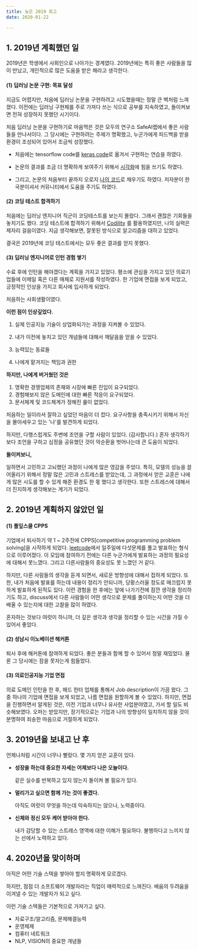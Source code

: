 ```yaml
---
title: 늦은 2019 회고
date: 2020-01-22

---
```




## 1. 2019년 계획했던 일

2019년은 학생에서 사회인으로 나아가는 경계였다. 2019년에는 특히 좋은 사람들을 많이 만났고, 개인적으로 많은 도움을 받은 해라고 생각한다.



#### (1) 딥러닝 논문 구현: 목표 달성

지금도 어렵지만, 처음에 딥러닝 논문을 구현하려고 시도했을때는 정말 큰 벽처럼 느껴졌다.  이전에는 딥러닝 구현체를 주로 가져다 쓰는 식으로 공부를 지속하였고, 돌이켜보면 전혀 성장하지 못했던 시기이다.

처음 딥러닝 논문을 구현하기로 마음먹은 것은 모두의 연구소 SafeAI랩에서 좋은 사람들을 만나서이다. 그 당시에는 구현하려는 주제가 명확했고, 누군가에게 피드백을 받을 환경이 조성되어 있어서 조금씩 성장했다.

- 처음에는 tensorflow code를 [keras code](https://github.com/RRoundTable)로 옮겨서 구현하는 연습을 하였다. 

- 논문의 결과를 조금 더 명확하게 보여주기 위해서 [시각화](https://github.com/RRoundTable/EEN-with-Keras)에 힘을 쓰기도 하였다.

- 그리고, 논문의 처음부터 끝까지 오로지 [나의 코드](https://github.com/RRoundTable/hedged_instance_embedding)로 채우기도 하였다. 저자분이 한국분이셔서 커뮤니티에서 도움을 주기도 하였다.

  

#### (2) 코딩 테스트 합격하기

처음에는 딥러닝 엔지니어 직군이 코딩테스트를 보는지 몰랐다. 그래서 괜찮은 기회들을 놓치기도 했다. 코딩 테스트에 합격하기 위해서 [Codility](https://www.codility.com/) 를 활용하였지만, 나의 실력은 제자리 걸음이였다. 지금 생각해보면, 잘못된 방식으로 알고리즘을 대하고 있었다. 

결국은 2019년에 코딩 테스트에서는 모두 좋은 결과를 얻지 못했다.



#### (3) 딥러닝 엔지니어로 인턴 경험 쌓기

수료 후에 인턴을 해야겠다는 계획을 가지고 있었다. 평소에 관심을 가지고 있던 의료기업들에 이메일 혹은 다른 매체로 지원서를 작성하였다. 한 기업에 면접을 보게 되었고,  긍정적인 인상을 가지고 회사에 입사하게 되었다.

처음하는 사회생활이였다. 



**이런 점이 인상깊었다.**

1. 실제 인공지능 기술이 상업화되가는 과정을 지켜볼 수 있었다.

2. 내가 이전에 놓치고 있던 개념들에 대해서 깨달음을 얻을 수 있었다.

3. 능력있는 동료들

4. 나에게 맡겨지는 책임과 권한

   

**하지만,  나에게 버거웠던 것은**

1. 명확한 경쟁업체의 존재와 시장에 빠른 진입이 요구되었다.
2. 경험해보지 않은 도메인에 대한 빠른 적응이 요구되었다.
3. 문서체계 및 코드체계가 정해진 룰이 없었다.

처음하는 일이라서 잘하고 싶었던 마음이 더 컸다. 요구사항을 충족시키기 위해서 자신을 몰아세우고 있는 '나'를 발견하게 되었다. 

하지만, 다행스럽게도 주변에 조언을 구할 사람이 있었다. (감사합니다.)  혼자 생각하기보다 조언을 구하고 심정을 공유했던 것이 악순환을 벗어나는데 큰 도움이 되었다.



**돌이켜보니,**

일하면서 고민하고 고뇌했던 과정이 나에게 많은 영감을 주었다. 특히,  모델의 성능을 끌어올리기 위해서 정말 많은 고민과 스트레스를 받았는데, 그 과정에서 얻은 교훈은 나에게 많은 시도를 할 수 있게 해준 환경도 한 몫 했다고 생각한다. 또한 스트레스에 대해서 더 진지하게 생각해보는 계기가 되었다.



## 2. 2019년 계획하지 않았던 일

#### (1) 풀잎스쿨 CPPS

기업에서 퇴사하기 약 1 ~ 2주전에 CPPS[competitive programming problem solving]을 시작하게 되었다.  [leetcode](https://leetcode.com/)에서 일주일에 다섯문제를 풀고 발표하는 형식으로 이루어졌다. 이 모임에 참여하기 전에는 다른 누군가에게 발표하는 과정의 필요성에 대해서 못느꼈다. 그리고 다른사람들의 중요성도 못 느꼈던 거 같다. 

하지만, 다른 사람들의 생각을 듣게 되면서, 새로운 방향성에 대해서 접하게 되었다. 또한, 내가 처음에 발표를 하는데 내용이 정리가 안되니까, 당황스러울 정도로 매끄럽지 못하게 발표하게 된적도 있다. 이런 경험을  한 후에는 앞에 나가기전에 잠깐 생각을 정리하기도 하고, discuss에서 다른 사람들이 어떤 생각으로 문제를 풀이하는지 어떤 것을 더 배울 수 있는지에 대한 고찰을 많이 하였다.

혼자하는 것보다 여럿이 하니까, 더 깊은 생각과 생각을 정리할 수 있는 시간을 가질 수 있어서 좋았다.



#### (2) 성남시 이노베이션 해커톤

퇴사 후에 해커톤에 참여하게 되었다. 좋은 분들과 함께 할 수 있어서 정말 재밌었다. 물론 그 당시에는 잠을 못자는게 힘들었다. 



#### (3) 의료인공지능 기업 면접

의료 도메인 인턴을 한 후, 헤드 헌터 업체를 통해서 Job description이 가끔 왔다. 그 중 하나의 기업에 면접을 보게 되었고, 나름 면접을 원할하게 볼 수 있었다. 하지만, 면접을 진행하면서 알게된 것은, 이전 기업과 너무나 유사한 사업분야였고, 가서 할 일도 비슷해보였다. 오퍼는 받았지만, 장기적으로는 기업과 나의 방향성이 일치하지 않을 것이 분명하여 죄송한 마음으로 거절하게 되었다.  



## 3. 2019년을 보내고 난 후

언제나처럼 시간이 너무나 빨랐다.  몇 가지 얻은 교훈이 있다.

- **성장을 하는데 중요한 자세는 어제보다 나은 오늘이다.**

  같은 실수를 반복하고 있지 않는지 돌이켜 볼 필요가 있다.

  

- **멀리가고 싶으면 함께 가는 것이 좋겠다.**

  아직도 여럿이 무엇을 하는데 익숙하지는 않으나, 노력중이다.

  

- **신체와 정신 모두 케어 받아야 한다.**

  내가 감당할 수 있는 스트레스 영역에 대한 이해가 필요하다. 불행하다고 느끼지 않는 선에서 노력하고 있다.



## 4. 2020년을 맞이하며

아직은 어떤 기술 스텍을 쌓아야 할지 명확하게 모르겠다.

하지만, 점점 더 소프트웨어 개발자라는 직업이 매력적으로 느껴진다. 배움의 두려움을 이겨낼 수 있는 개발자가 되고 싶다.

이런 기술 스텍들은 기본적으로 가져가고 싶다.

- 자료구조/알고리즘, 문제해결능력
- 운영체제
- 컴퓨터 네트워크
- NLP, VISION의 중요한 개념들





